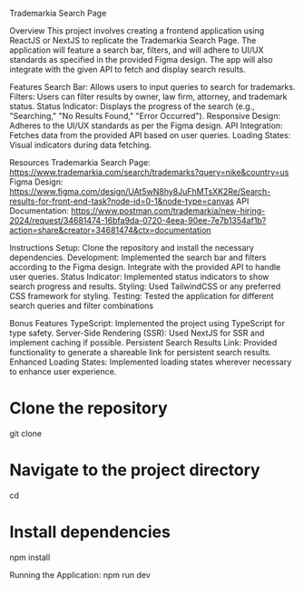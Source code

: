 Trademarkia Search Page

Overview
This project involves creating a frontend application using ReactJS or NextJS to replicate the Trademarkia Search Page.
The application will feature a search bar, filters, and will adhere to UI/UX standards as specified in the provided Figma design. The app will also integrate with the given API to fetch and display search results.

Features
Search Bar: Allows users to input queries to search for trademarks.
Filters: Users can filter results by owner, law firm, attorney, and trademark status.
Status Indicator: Displays the progress of the search (e.g., "Searching," "No Results Found," "Error Occurred").
Responsive Design: Adheres to the UI/UX standards as per the Figma design.
API Integration: Fetches data from the provided API based on user queries.
Loading States: Visual indicators during data fetching.

Resources
Trademarkia Search Page: https://www.trademarkia.com/search/trademarks?query=nike&country=us
Figma Design: https://www.figma.com/design/UAt5wN8hy8JuFhMTsXK2Re/Search-results-for-front-end-task?node-id=0-1&node-type=canvas
API Documentation: https://www.postman.com/trademarkia/new-hiring-2024/request/34681474-16bfa9da-0720-4eea-90ee-7e7b1354af1b?action=share&creator=34681474&ctx=documentation

Instructions
Setup: Clone the repository and install the necessary dependencies.
Development: Implemented the search bar and filters according to the Figma design. Integrate with the provided API to handle user queries.
Status Indicator: Implemented status indicators to show search progress and results.
Styling: Used TailwindCSS or any preferred CSS framework for styling.
Testing: Tested the application for different search queries and filter combinations

Bonus Features
TypeScript: Implemented the project using TypeScript for type safety.
Server-Side Rendering (SSR): Used NextJS for SSR and implement caching if possible.
Persistent Search Results Link: Provided functionality to generate a shareable link for persistent search results.
Enhanced Loading States: Implemented loading states wherever necessary to enhance user experience.

# Clone the repository

git clone <repository-url>

# Navigate to the project directory

cd <project-directory>

# Install dependencies

npm install

Running the Application:
npm run dev
